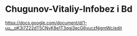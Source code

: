 # Chugunov-Vitaliy-Infobez i Bd
https://docs.google.com/document/d/1-uu__qK3i7Z22dT5CNvK8e1T3qgj3ecG6yuczNigmWc/edit
